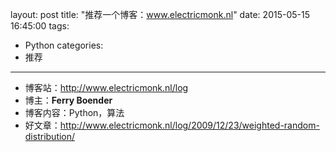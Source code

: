 layout: post
title: "推荐一个博客：www.electricmonk.nl"
date: 2015-05-15 16:45:00
tags:
- Python
categories:
- 推荐
---

- 博客站：<http://www.electricmonk.nl/log>
- 博主：**Ferry Boender**
- 博客内容：Python，算法
- 好文章：<http://www.electricmonk.nl/log/2009/12/23/weighted-random-distribution/>
